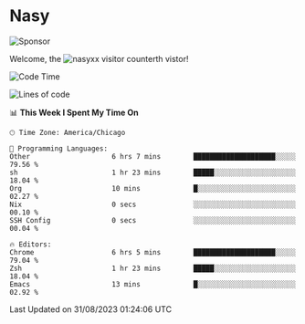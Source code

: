 # Nasy

<!--
<p align="center">
<img height="200" src="https://github-readme-stats.vercel.app/api?username=nasyxx&count_private=true&show_icons=true&theme=dracula&include_all_commits=true"/>
<img height="200" src="https://github-readme-stats.vercel.app/api/top-langs/?username=nasyxx&theme=dracula&hide=html,jupyter+notebook&count_private=true&show_icons=true"/>
</p>

  
----------------
-->

![Sponsor](https://img.shields.io/static/v1.svg?label=Sponsor&message=%E2%9D%A4&logo=GitHub&style=flat&color=pink)
 
Welcome, the ![nasyxx visitor counter](https://count.getloli.com/get/@nasyxx?theme=rule34)th vistor!
 
<!--START_SECTION:waka-->
![Code Time](http://img.shields.io/badge/Code%20Time-3%2C666%20hrs%2047%20mins-blue)

![Lines of code](https://img.shields.io/badge/From%20Hello%20World%20I%27ve%20Written-6.3%20million%20lines%20of%20code-blue)

📊 **This Week I Spent My Time On** 

```text
🕑︎ Time Zone: America/Chicago

💬 Programming Languages: 
Other                    6 hrs 7 mins        ████████████████████░░░░░   79.56 % 
sh                       1 hr 23 mins        █████░░░░░░░░░░░░░░░░░░░░   18.04 % 
Org                      10 mins             █░░░░░░░░░░░░░░░░░░░░░░░░   02.27 % 
Nix                      0 secs              ░░░░░░░░░░░░░░░░░░░░░░░░░   00.10 % 
SSH Config               0 secs              ░░░░░░░░░░░░░░░░░░░░░░░░░   00.04 % 

🔥 Editors: 
Chrome                   6 hrs 5 mins        ████████████████████░░░░░   79.04 % 
Zsh                      1 hr 23 mins        █████░░░░░░░░░░░░░░░░░░░░   18.04 % 
Emacs                    13 mins             █░░░░░░░░░░░░░░░░░░░░░░░░   02.92 % 
```


 Last Updated on 31/08/2023 01:24:06 UTC
<!--END_SECTION:waka-->

<!-- ![visitors](https://visitor-badge.laobi.icu/badge?page_id=nasyxx.nasyxx) -->
